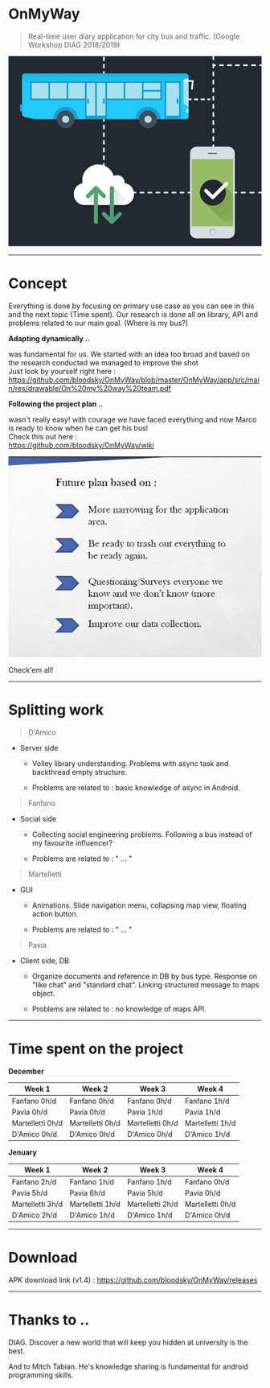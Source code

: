 # OnMyWay

> Real-time user diary application for city bus and traffic. (Google Workshop DIAG 2018/2019)

![alt text](https://github.com/bloodsky/OnMyWay/blob/master/OnMyWay/app/src/main/res/drawable/asd.png)

---

# Concept


Everything is done by focusing on primary use case as you can see in this and the next topic (Time spent).
Our research is done all on library, API and problems related to our main goal. (Where is my bus?)


**Adapting dynamically ..**

was fundamental for us. We started with an idea too broad and based on the research conducted we managed to improve the shot  
Just look by yourself right here :   https://github.com/bloodsky/OnMyWay/blob/master/OnMyWay/app/src/main/res/drawable/On%20my%20way%20team.pdf


**Following the project plan ..**

wasn't really easy! with courage we have faced everything and now Marco is ready to know when he can get his bus!  
Check this out here :  
https://github.com/bloodsky/OnMyWay/wiki


![alt text](https://github.com/bloodsky/OnMyWay/blob/master/OnMyWay/app/src/main/res/drawable/screen8.png)

Check'em all!

---

# Splitting work

> D'Amico

- Server side

  - Volley library understanding. Problems with async task and backthread empty structure.
  
  - Problems are related to : basic knowledge of async in Android. 

> Fanfano

- Social side

  - Collecting social engineering problems. Following a bus instead of my favourite influencer?

  - Problems are related to : " ... "

> Martelletti

- GUI
  
  - Animations. Slide navigation menu, collapsing map view, floating action button.
  
  - Problems are related to : " ... "

> Pavia

- Client side, DB 

  - Organize documents and reference in DB by bus type. Response on "like chat" and "standard chat".  Linking structured message to maps object. 
  
  - Problems are related to : no knowledge of maps API.

---

# Time spent on the project

**December**

Week 1 | Week 2 | Week 3 | Week 4
------------ | ------------- | ------------- | -------------
Fanfano     0h/d | Fanfano     0h/d | Fanfano     0h/d | Fanfano     1h/d
Pavia       0h/d | Pavia       0h/d | Pavia       1h/d | Pavia       1h/d
Martelletti 0h/d | Martelletti 0h/d | Martelletti 0h/d | Martelletti 1h/d
D'Amico     0h/d | D'Amico     0h/d | D'Amico     0h/d | D'Amico     1h/d


**Jenuary**

Week 1 | Week 2 | Week 3 | Week 4
------------ | ------------- | ------------- | -------------
Fanfano     2h/d | Fanfano     1h/d | Fanfano     1h/d | Fanfano     0h/d
Pavia       5h/d | Pavia       6h/d | Pavia       5h/d | Pavia       0h/d
Martelletti 3h/d | Martelletti 1h/d | Martelletti 2h/d | Martelletti 0h/d
D'Amico     2h/d | D'Amico     1h/d | D'Amico     1h/d | D'Amico     0h/d 

---

# Download

APK download link (v1.4) : https://github.com/bloodsky/OnMyWay/releases

---

# Thanks to ..

DIAG. Discover a new world that will keep you hidden at university is the best.

And to Mitch Tabian. He's knowledge sharing is fundamental for android programming skills.

